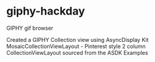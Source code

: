 # giphy-hackday
GIPHY gif browser

Created a GIPHY Collection view using AsyncDisplay Kit
MosaicCollectionViewLayout - Pinterest style 2 column CollectionViewLayout sourced from the ASDK Examples

